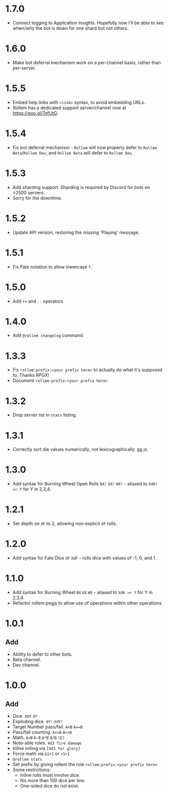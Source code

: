 # **1.7.0**
* Connect logging to Application Insights. Hopefully now I'll be able to see when/why the bot is down for one shard but not others.

# **1.6.0**
* Make bot deferral mechanism work on a per-channel basis, rather than per-server.

# **1.5.5**
* Embed help links with `<link>` syntax, to avoid embedding URLs.
* Rollem has a dedicated support server/channel now at <https://goo.gl/7qfUtG>.

# **1.5.4**
* Fix bot deferral mechanism - `Rollem` will now properly defer to `Rollem Beta`/`Rollem Dev`, and `Rollem Beta` will defer to `Rollem Dev`.

# **1.5.3**
* Add sharding support. Sharding is required by Discord for bots on >2500 servers.
* Sorry for the downtime.

# **1.5.2**
* Update API version, restoring the missing 'Playing' message.

# **1.5.1**
* Fix Fate notation to allow lowercase `f`.

# **1.5.0**
* Add `++` and `--` operators.

# **1.4.0**
* Add `@rollem changelog` command.

# **1.3.3**
* Fix `rollem:prefix:<your prefix here>` to actually do what it's supposed to. Thanks RPGX!
* Document `rollem:prefix:<your prefix here>`

# **1.3.2**
* Drop server list in `stats` listing.

# **1.3.1**
* Correctly sort die values numerically, not lexicographically. gg js.

# **1.3.0**
* Add syntax for Burning Wheel Open Rolls `BX!` `GX!` `WX!` - aliased to `Xd6! >> Y` for Y in 2,3,4.

# **1.2.1**
* Set depth on `dF` to 2, allowing non-explicit `dF` rolls.

# **1.2.0**
* Add syntax for Fate Dice `dF` `XdF` - rolls dice with values of -1, 0, and 1.

# **1.1.0**
* Add syntax for Burning Wheel `BX` `GX` `WX` - aliased to `Xd6 >> Y` for Y in 2,3,4.
* Refactor rollem.pegjs to allow use of operations within other operations.

# **1.0.1**
## Add
* Ability to defer to other bots.
* Beta channel.
* Dev channel.

# **1.0.0**
## Add
* Dice. `XdY` `dY`
* Exploding dice. `dY!` `XdY!`
* Target Number pass/fail. `A<B` `A>=B`
* Pass/fail counting. `A<<B` `A>>B`
* Math. `A+B` `A-B` `A*B` `A/B` `(E)`
* Note-able roles. `4d3 fire damage`
* Inline rolling via `[4d3 for glory]`
* Force math via `&1+1` or `r1+1`
* `@rollem stats`
* Set prefix by giving rollem the role `rollem:prefix:<your prefix here>`
* Some restrictions:
  * Inline rolls must involve dice.
  * No more than 100 dice per line.
  * One-sided dice do not exist.
